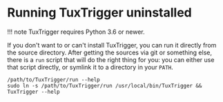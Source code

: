 # Running TuxTrigger uninstalled

!!! note
    TuxTrigger requires Python 3.6 or newer.

If you don't want to or can't install TuxTrigger, you can run it directly from the
source directory. After getting the sources via git or something else, there is
a `run` script that will do the right thing for you: you can either use that
script directly, or symlink it to a directory in your `PATH`.

```shell
/path/to/TuxTrigger/run --help
sudo ln -s /path/to/TuxTrigger/run /usr/local/bin/TuxTrigger && TuxTrigger --help
```
